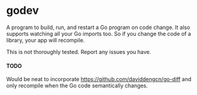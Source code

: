 godev
=====

A program to build, run, and restart a Go program on code change.
It also supports watching all your Go imports too. So if you
change the code of a library, your app will recompile.

This is not thoroughly tested. Report any issues you have.

#### TODO

Would be neat to incorporate https://github.com/daviddengcn/go-diff and only recompile when the Go code semantically changes.